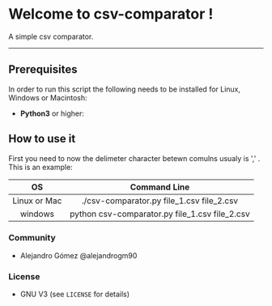 # Welcome to csv-comparator !

A simple csv comparator.

-----

## Prerequisites ##

In order to run this script the following needs to be installed for Linux, Windows or Macintosh:
 - __Python3__ or higher: 

## How to use it

First you need to now the delimeter character betewn comulns usualy is ',' . This is an example:

| OS | Command Line |
| :---: |  :---: |
| Linux or Mac | ./csv-comparator.py file_1.csv file_2.csv |
| windows | python csv-comparator.py file_1.csv file_2.csv |

### Community

- Alejandro Gómez @alejandrogm90

### License

* GNU V3 (see `LICENSE` for details)